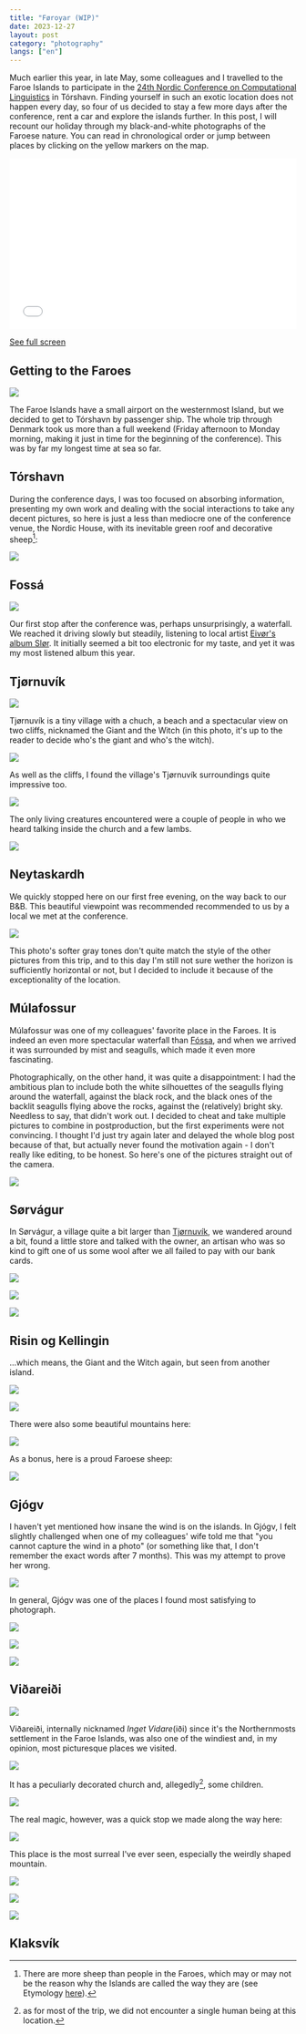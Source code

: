 ```yaml
---
title: "Føroyar (WIP)"
date: 2023-12-27
layout: post
category: "photography"
langs: ["en"]
---
```


Much earlier this year, in late May, some colleagues and I travelled to the Faroe Islands to participate in the [24th Nordic Conference on Computational Linguistics](https://www.nodalida2023.fo/) in Tórshavn. 
Finding yourself in such an exotic location does not happen every day, so four of us decided to stay a few more days after the conference, rent a car and explore the islands further.
In this post, I will recount our holiday through my black-and-white photographs of the Faroese nature.
You can read in chronological order or jump between places by clicking on the yellow markers on the map.

<iframe width="100%" height="300px" frameborder="0" allowfullscreen allow="geolocation" src="//umap.openstreetmap.fr/en/map/froyar_950892?scaleControl=false&miniMap=false&scrollWheelZoom=false&zoomControl=true&editMode=disabled&moreControl=true&searchControl=null&tilelayersControl=null&embedControl=null&datalayersControl=true&onLoadPanel=undefined&captionBar=false&captionMenus=true"></iframe><p><a href="//umap.openstreetmap.fr/en/map/froyar_950892?scaleControl=false&miniMap=false&scrollWheelZoom=true&zoomControl=true&editMode=disabled&moreControl=true&searchControl=null&tilelayersControl=null&embedControl=null&datalayersControl=true&onLoadPanel=undefined&captionBar=false&captionMenus=true">See full screen</a></p>

## Getting to the Faroes
![](https://harisont.github.io/assets/img/foroyar/getting-to-the-faroes.JPG)

The Faroe Islands have a small airport on the westernmost Island, but we decided to get to Tórshavn by passenger ship.
The whole trip through Denmark took us more than a full weekend (Friday afternoon to Monday morning, making it just in time for the beginning of the conference). 
This was by far my longest time at sea so far.

## Tórshavn
During the conference days, I was too focused on absorbing information, presenting my own work and dealing with the social interactions to take any decent pictures, so here is just a less than mediocre one of the conference venue, the Nordic House, with its inevitable green roof and decorative sheep[^1]:

![](https://harisont.github.io/assets/img/foroyar/torshavn.JPG)

[^1]: There are more sheep than people in the Faroes, which may or may not be the reason why the Islands are called the way they are (see Etymology [here](https://en.wikipedia.org/wiki/Faroe_Islands)).

## Fossá
![](https://harisont.github.io/assets/img/foroyar/fossa.JPG)

Our first stop after the conference was, perhaps unsurprisingly, a waterfall.
We reached it driving slowly but steadily, listening to local artist [Eivør's album Slør](https://www.youtube.com/watch?v=Tmu8sVs7o8Q&list=PLiN-7mukU_RHRU-6aKUFnnOUUDiZQQmNx). 
It initially seemed a bit too electronic for my taste, and yet it was my most listened album this year.

## Tjørnuvík
![](https://harisont.github.io/assets/img/foroyar/tjornuvik-church.JPG)

Tjørnuvík is a tiny village with a chuch, a beach and a spectacular view on two cliffs, nicknamed the Giant and the Witch (in this photo, it's up to the reader to decide who's the giant and who's the witch).

![](https://harisont.github.io/assets/img/foroyar/tjornuvik-giant-and-witch.JPG)

As well as the cliffs, I found the village's Tjørnuvík surroundings quite impressive too.

![](https://harisont.github.io/assets/img/foroyar/tjornuvik-three.png)

The only living creatures encountered were a couple of people in who we heard talking inside the church and a few lambs.

![](https://harisont.github.io/assets/img/foroyar/tjornuvik-lamb.JPG)

## Neytaskardh
We quickly stopped here on our first free evening, on the way back to our B&B.
This beautiful viewpoint was recommended recommended to us by a local we met at the conference.

![](https://harisont.github.io/assets/img/foroyar/neyta.JPG)

This photo's softer gray tones don't quite match the style of the other pictures from this trip, and to this day I'm still not sure wether the horizon is sufficiently horizontal or not, but I decided to include it because of the exceptionality of the location. 

## Múlafossur
Múlafossur was one of my colleagues' favorite place in the Faroes. 
It is indeed an even more spectacular waterfall than [Fóssa](#fossá), and when we arrived it was surrounded by mist and seagulls, which made it even more fascinating.

Photographically, on the other hand, it was quite a disappointment: I had the ambitious plan to include both the white silhouettes of the seagulls flying around the waterfall, against the black rock, and the black ones of the backlit seagulls flying above the rocks, against the (relatively) bright sky.
Needless to say, that didn't work out. 
I decided to cheat and take multiple pictures to combine in postproduction, but the first experiments were not convincing.
I thought I'd just try again later and delayed the whole blog post because of that, but actually never found the motivation again - I don't really like editing, to be honest. 
So here's one of the pictures straight out of the camera.

![](https://harisont.github.io/assets/img/foroyar/mulafossur.JPG)

## Sørvágur
In Sørvágur, a village quite a bit larger than [Tjørnuvík](#tjørnuvík), we wandered around a bit, found a little store and talked with the owner, an artisan who was so kind to gift one of us some wool after we all failed to pay with our bank cards. 

![](https://harisont.github.io/assets/img/foroyar/sorvagur-house.JPG)

![](https://harisont.github.io/assets/img/foroyar/sorvagur-fish.JPG)

![](https://harisont.github.io/assets/img/foroyar/sorvagur-wool.JPG)

## Risin og Kellingin
...which means, the Giant and the Witch again, but seen from another island.

![](https://harisont.github.io/assets/img/foroyar/risin-cliffs.JPG)

![](https://harisont.github.io/assets/img/foroyar/risin-cliffs-less-zoom.JPG)

There were also some beautiful mountains here:

![](https://harisont.github.io/assets/img/foroyar/risin-mountains.JPG)

As a bonus, here is a proud Faroese sheep:

![](https://harisont.github.io/assets/img/foroyar/risin-sheep.JPG)


## Gjógv
I haven't yet mentioned how insane the wind is on the islands.
In Gjógv, I felt slightly challenged when one of my colleagues' wife told me that "you cannot capture the wind in a photo" (or something like that, I don't remember the exact words after 7 months).
This was my attempt to prove her wrong.

![](https://harisont.github.io/assets/img/foroyar/gjogv-wind.JPG)

In general, Gjógv was one of the places I found most satisfying to photograph.

![](https://harisont.github.io/assets/img/foroyar/gjogv-vehicle.JPG)

![](https://harisont.github.io/assets/img/foroyar/gjogv-houses.JPG)

![](https://harisont.github.io/assets/img/foroyar/gjogv-less-houses.JPG)

## Viðareiði
![](https://harisont.github.io/assets/img/foroyar/vidare-mountains.JPG)

Viðareiði, internally nicknamed _Inget Vidare_(iði) since it's the Northernmosts settlement in the Faroe Islands, was also one of the windiest and, in my opinion, most picturesque places we visited.

![](https://harisont.github.io/assets/img/foroyar/vidare-wind.JPG)

It has a peculiarly decorated church and, allegedly[^2], some children. 

![](https://harisont.github.io/assets/img/foroyar/vidare-three.png)

The real magic, however, was a quick stop we made along the way here:

![](https://harisont.github.io/assets/img/foroyar/on-the-road-wind.png)

This place is the most surreal I've ever seen, especially the weirdly shaped mountain.

![](https://harisont.github.io/assets/img/foroyar/on-the-road-road.png)

![](https://harisont.github.io/assets/img/foroyar/on-the-road-rock.png)

![](https://harisont.github.io/assets/img/foroyar/on-the-road-rock-zoom.png)

[^2]: as for most of the trip, we did not encounter a single human being at this location.

## Klaksvík
